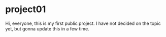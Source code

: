 # project01

Hi, everyone, this is my first public project.
I have not decided on the topic yet, but gonna update this in a few time. 
